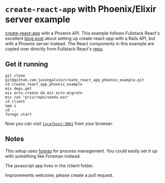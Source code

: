 # `create-react-app` with Phoenix/Elixir server example

[create-react-app](https://github.com/facebookincubator/create-react-app) with a Phoenix API. This example follows Fullstack React's excellent [blog post](https://www.fullstackreact.com/articles/how-to-get-create-react-app-to-work-with-your-rails-api/) about setting up create-react-app with a Rails API, but with a Phoenix server instead.  The React components in this example are copied over directly from Fullstack React's [repo](https://github.com/fullstackreact/food-lookup-demo-rails/).

## Get it running

```
git clone git@github.com:jasongalvin/create_react_app_phoenix_example.git
cd create_react_app_phoenix_example
mix deps.get
mix ecto.create && mix ecto.migrate
mix run "priv/repo/seeds.exs"
cd client
npm i
cd ..
forego start
```

Now you can visit [`localhost:3001`](http://localhost:3001) from your browser.

## Notes

This setup uses [forego](https://github.com/ddollar/forego) for process management.  You could easily set it up with something like Foreman instead.

The javascript app lives in the /client folder.

Improvements welcome, please create a pull request.
